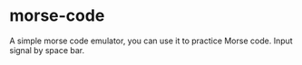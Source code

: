 # morse-code
A simple morse code emulator, you can use it to practice Morse code. Input signal by space bar.

